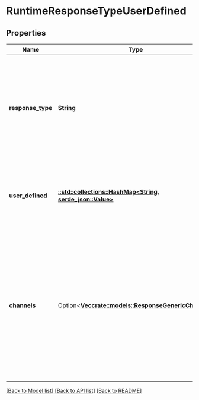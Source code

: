 # RuntimeResponseTypeUserDefined

## Properties

Name | Type | Description | Notes
------------ | ------------- | ------------- | -------------
**response_type** | **String** | The type of response returned by the dialog node. The specified response type must be supported by the client application or channel. | 
**user_defined** | [**::std::collections::HashMap<String, serde_json::Value>**](serde_json::Value.md) | An object containing any properties for the user-defined response type. | 
**channels** | Option<[**Vec<crate::models::ResponseGenericChannel>**](ResponseGenericChannel.md)> | An array of objects specifying channels for which the response is intended. If **channels** is present, the response is intended for a built-in integration and should not be handled by an API client. | [optional]

[[Back to Model list]](../README.md#documentation-for-models) [[Back to API list]](../README.md#documentation-for-api-endpoints) [[Back to README]](../README.md)


